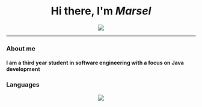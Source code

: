 <div align="center">
    <h1 >Hi there, I'm <i>Marsel</i></h1>
    <img src="https://readme-typing-svg.herokuapp.com?color=%2336BCF7&lines=Junior+Java-developer+|+Software+Engineer">
    <hr/>
</div>
<h3>About me</h3>
<h4>I am a third year student in software engineering with a focus on Java development</h4>
<h3>Languages</h3>
<div align="center">
    <img src="https://github-readme-stats.vercel.app/api/top-langs/?username=CacaoLovers&layout=compact">
</div>


